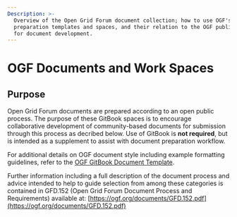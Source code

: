 ```yaml
---
Description: >-
  Overview of the Open Grid Forum document collection; how to use OGF's document
  preparation templates and spaces, and their relation to the OGF public process
  for document development.
---
```


# OGF Documents and Work Spaces

## Purpose

Open Grid Forum documents are prepared according to an open public process. The purpose of these GitBook spaces is to encourage collaborative development of community-based documents for submission through this process as decribed below. Use of GitBook is **not required**, but is intended as a supplement to assist with document preparation workflow. 

For additional details on OGF document style including example formatting guidelines, refer to the [OGF GitBook Document Template](https://gitbook.ogf.org/ogf-document-template/).

Further information including a full description of the document process and advice intended to help to guide selection from among these categories is contained in GFD.152 \(Open Grid Forum Document Process and Requirements\) available at: [https://ogf.org/documents/GFD.152.pdf](https://ogf.org/documents/GFD.152.pdf)



